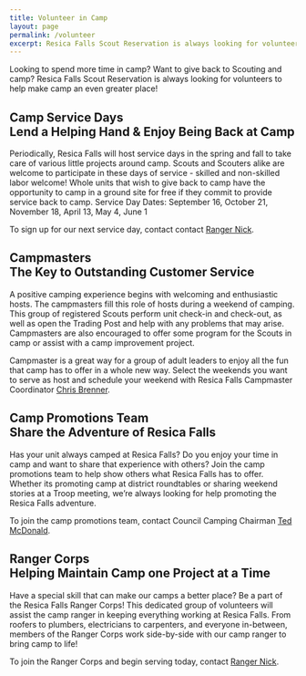 ```yaml
---
title: Volunteer in Camp
layout: page
permalink: /volunteer
excerpt: Resica Falls Scout Reservation is always looking for volunteers to help make camp an even greater place!
---
```


Looking to spend more time in camp? Want to give back to Scouting and camp? Resica Falls Scout Reservation is always looking for volunteers to help make camp an even greater place!

<h2>Camp Service Days <div class="subheader">Lend a Helping Hand & Enjoy Being Back at Camp</div></h2>
Periodically, Resica Falls will host service days in the spring and fall to take care of various little projects around camp. Scouts and Scouters alike are welcome to participate in these days of service - skilled and non-skilled labor welcome! Whole units that wish to give back to camp have the opportunity to camp in a ground site for free if they commit to provide service back to camp.  
Service Day Dates: September 16, October 21, November 18, April 13, May 4, June 1

To sign up for our next service day, contact contact [Ranger Nick](/contact?recipient=nick.mckee@scouting.org).

<h2>Campmasters <div class="subheader">The Key to Outstanding Customer Service</div></h2>
A positive camping experience begins with welcoming and enthusiastic hosts. The campmasters fill this role of hosts during a weekend of camping. This group of registered Scouts perform unit check-in and check-out, as well as open the Trading Post and help with any problems that may arise. Campmasters are also encouraged to offer some program for the Scouts in camp or assist with a camp improvement project.

Campmaster is a great way for a group of adult leaders to enjoy all the fun that camp has to offer in a whole new way. Select the weekends you want to serve as host and schedule your weekend with Resica Falls Campmaster Coordinator [Chris Brenner](/contact?recipient=chris.brenner@resicafalls.org).

<h2>Camp Promotions Team <div class="subheader">Share the Adventure of Resica Falls</div></h2>
Has your unit always camped at Resica Falls? Do you enjoy your time in camp and want to share that experience with others? Join the camp promotions team to help show others what Resica Falls has to offer. Whether its promoting camp at district roundtables or sharing weekend stories at a Troop meeting, we’re always looking for help promoting the Resica Falls adventure.

To join the camp promotions team, contact Council Camping Chairman [Ted McDonald](/contact?recipient=ted.mcdonald@resicafalls.org).

<h2>Ranger Corps<div class="subheader">Helping Maintain Camp one Project at a Time</div></h2>
Have a special skill that can make our camps a better place? Be a part of the Resica Falls Ranger Corps! This dedicated group of volunteers will assist the camp ranger in keeping everything working at Resica Falls. From roofers to plumbers, electricians to carpenters, and everyone in-between, members of the Ranger Corps work side-by-side with our camp ranger to bring camp to life!

To join the Ranger Corps and begin serving today, contact [Ranger Nick](/contact?recipient=nick.mckee@scouting.org).
